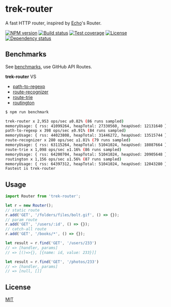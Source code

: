 # trek-router

A fast HTTP router, inspired by [Echo](https://github.com/labstack/echo)'s Router.

  [![NPM version][npm-img]][npm-url]
  [![Build status][travis-img]][travis-url]
  [![Test coverage][coveralls-img]][coveralls-url]
  [![License][license-img]][license-url]
  [![Dependency status][david-img]][david-url]


## Benchmarks

See [benchmarks](benchmarks), use GitHub API Routes.

**trek-router** VS

* [path-to-regexp][]
* [route-recognizer][]
* [route-trie][]
* [routington][]

```bash
$ npm run benchmark

trek-router x 2,953 ops/sec ±0.82% (86 runs sampled)
memoryUsage: { rss: 41099264, heapTotal: 27330560, heapUsed: 12131640 }
path-to-regexp x 398 ops/sec ±0.91% (84 runs sampled)
memoryUsage: { rss: 44023808, heapTotal: 31446272, heapUsed: 13515744 }
route-recognizer x 280 ops/sec ±1.81% (79 runs sampled)
memoryUsage: { rss: 63115264, heapTotal: 51041024, heapUsed: 18087664 }
route-trie x 1,098 ops/sec ±1.16% (86 runs sampled)
memoryUsage: { rss: 64200704, heapTotal: 51041024, heapUsed: 20905648 }
routington x 1,156 ops/sec ±1.56% (87 runs sampled)
memoryUsage: { rss: 64397312, heapTotal: 51041024, heapUsed: 12043280 }
Fastest is trek-router
```

## Usage

```js
import Router from 'trek-router';

let r = new Router();
// static route
r.add('GET', '/folders/files/bolt.gif', () => {});
// param route
r.add('GET', '/users/:id', () => {});
// catch-all route
r.add('GET', '/books/*', () => {});

let result = r.find('GET', '/users/233')
// => [handler, params]
// => [()=>{}, [{name: id, value: 233}]]

let result = r.find('GET', '/photos/233')
// => [handler, params]
// => [null, []]
```

## License

  [MIT](LICENSE)

[path-to-regexp]: https://github.com/pillarjs/path-to-regexp
[route-recognizer]: https://github.com/tildeio/route-recognizer
[route-trie]: https://github.com/zensh/route-trie
[routington]: https://github.com/pillarjs/routington

[npm-img]: https://img.shields.io/npm/v/trek-router.svg?style=flat-square
[npm-url]: https://npmjs.org/package/trek-router
[travis-img]: https://img.shields.io/travis/trekjs/router.svg?style=flat-square
[travis-url]: https://travis-ci.org/trekjs/router
[coveralls-img]: https://img.shields.io/coveralls/trekjs/router.svg?style=flat-square
[coveralls-url]: https://coveralls.io/r/trekjs/router
[license-img]: https://img.shields.io/badge/license-MIT-green.svg?style=flat-square
[license-url]: LICENSE
[david-img]: https://img.shields.io/david/trekjs/router.svg?style=flat-square
[david-url]: https://david-dm.org/trekjs/router

